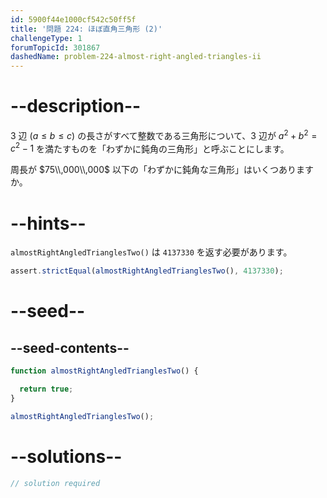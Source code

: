 ```yaml
---
id: 5900f44e1000cf542c50ff5f
title: '問題 224: ほぼ直角三角形 (2)'
challengeType: 1
forumTopicId: 301867
dashedName: problem-224-almost-right-angled-triangles-ii
---
```


# --description--

3 辺 ($a ≤ b ≤ c$) の長さがすべて整数である三角形について、3 辺が $a^2 + b^2 = c^2 - 1$ を満たすものを「わずかに鈍角の三角形」と呼ぶことにします。

周長が $75\\,000\\,000$ 以下の「わずかに鈍角な三角形」はいくつありますか。

# --hints--

`almostRightAngledTrianglesTwo()` は `4137330` を返す必要があります。

```js
assert.strictEqual(almostRightAngledTrianglesTwo(), 4137330);
```

# --seed--

## --seed-contents--

```js
function almostRightAngledTrianglesTwo() {

  return true;
}

almostRightAngledTrianglesTwo();
```

# --solutions--

```js
// solution required
```
